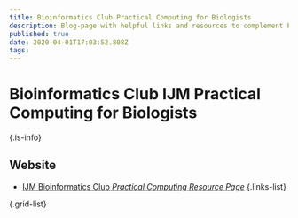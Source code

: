 ```yaml
---
title: Bioinformatics Club Practical Computing for Biologists
description: Blog-page with helpful links and resources to complement Practical Computing for Biologists by Casey W. Dunn and Steven Haddock.
published: true
date: 2020-04-01T17:03:52.808Z
tags: 
---
```


# Bioinformatics Club IJM Practical Computing for Biologists


{.is-info}

## Website

- [IJM Bioinformatics Club *Practical Computing Resource Page*](http://blog.bioinfoclub.org/?page_id=111)
{.links-list}


{.grid-list}